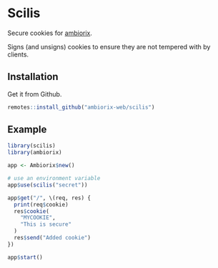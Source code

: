 # Scilis

Secure cookies for [ambiorix](https://ambiorix.dev).

Signs (and unsigns) cookies to ensure they are not tempered with by clients.

## Installation

Get it from Github.

```r
remotes::install_github("ambiorix-web/scilis")
```

## Example

```r
library(scilis)
library(ambiorix)

app <- Ambiorix$new()

# use an environment variable
app$use(scilis("secret"))

app$get("/", \(req, res) {
  print(req$cookie)
  res$cookie(
    "MYCOOKIE",
    "This is secure"
  )
  res$send("Added cookie")
})

app$start()
```
